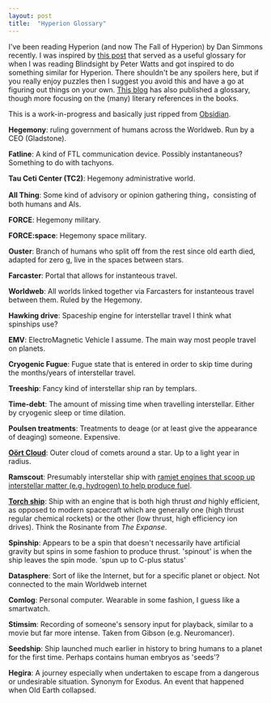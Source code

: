 ```yaml
---
layout: post
title:  "Hyperion Glossary"
---
```


I've been reading Hyperion (and now The Fall of Hyperion) by Dan Simmons recently. I was inspired by [this post](https://mechanteanemone.wordpress.com/2013/08/02/lingo-peter-watts-blindsight/) that served as a useful glossary for when I was reading Blindsight by Peter Watts and got inspired to do something similar for Hyperion. There shouldn't be any spoilers here, but if you really enjoy puzzles then I suggest you avoid this and have a go at figuring out things on your own. [This blog](https://freds-ramblings.blogspot.com/2011/11/dan-simmons-hyperion-pt-2-informal.html) has also published a glossary, though more focusing on the (many) literary references in the books.

This is a work-in-progress and basically just ripped from [Obsidian](https://obsidian.md/).

**Hegemony**:
ruling government of humans across the Worldweb. Run by a CEO (Gladstone).

**Fatline**:
A kind of FTL communication device. Possibly instantaneous? Something to do with tachyons.

**Tau Ceti Center (TC2)**:
Hegemony administrative world.

**All Thing**:
Some kind of advisory or opinion gathering thing，consisting of both humans and AIs.

**FORCE**:
Hegemony military.

**FORCE:space**:
Hegemony space military.

**Ouster**:
Branch of humans who split off from the rest since old earth died, adapted for zero g, live in the spaces between stars.

**Farcaster**:
Portal that allows for instanteous travel.

**Worldweb**:
All worlds linked together via Farcasters for instanteous travel between them. Ruled by the Hegemony.

**Hawking drive**:
Spaceship engine for interstellar travel I think what spinships use?

**EMV**:
ElectroMagnetic Vehicle I assume. The main way most people travel on planets.

**Cryogenic Fugue**:
Fugue state that is entered in order to skip time during the months/years of interstellar travel.

**Treeship**:
Fancy kind of interstellar ship ran by templars.

**Time-debt**:
The amount of missing time when travelling interstellar. Either by cryogenic sleep or time dilation.

**Poulsen treatments**:
Treatments to deage (or at least give the appearance of deaging) someone. Expensive.

[**Oört Cloud**](https://en.wikipedia.org/wiki/Oort_cloud):
Outer cloud of comets around a star. Up to a light year in radius.

**Ramscout**:
Presumably interstellar ship with [ramjet engines that scoop up interstellar matter (e.g. hydrogen) to help produce fuel](https://en.wikipedia.org/wiki/Bussard_ramjet).

[**Torch ship**](https://www.projectrho.com/public_html/rocket/torchships.php):
Ship with an engine that is both high thrust _and_ highly efficient, as opposed to modern spacecraft which are generally one (high thrust regular chemical rockets) or the other (low thrust, high efficiency ion drives). Think the Rosinante from _The Expanse_.

**Spinship**:
Appears to be a spin that doesn't necessarily have artificial gravity but spins in some fashion to produce thrust. 'spinout' is when the ship leaves the spin mode. 'spun up to C-plus status'

**Datasphere**:
Sort of like the Internet, but for a specific planet or object. Not connected to the main Worldweb internet

**Comlog**:
Personal computer. Wearable in some fashion, I guess like a smartwatch.

**Stimsim**:
Recording of someone's sensory input for playback, similar to a movie but far more intense. Taken from Gibson (e.g. Neuromancer).

**Seedship**:
Ship launched much earlier in history to bring humans to a planet for the first time. Perhaps contains human embryos as 'seeds'?

**Hegira**:
A journey especially when undertaken to escape from a dangerous or undesirable situation. Synonym for Exodus. An event that happened when Old Earth collapsed.

